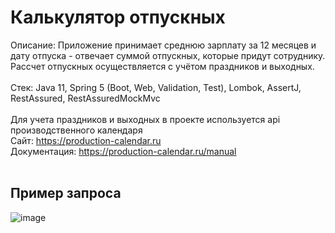 # Калькулятор отпускных
Описание: Приложение принимает среднюю зарплату за 12 месяцев и дату отпуска - отвечает суммой отпускных, которые придут сотруднику. Рассчет отпускных осуществляется с учётом праздников и выходных. 
<br><br>
Стек: Java 11, Spring 5 (Boot, Web, Validation, Test), Lombok, AssertJ, RestAssured, RestAssuredMockMvc
<br><br>
Для учета праздников и выходных в проекте используется api производственного календаря
<br>
Сайт: https://production-calendar.ru
<br>
Документация: https://production-calendar.ru/manual
<br><br>
## Пример запроса
![image](https://github.com/ryzendee/vacation-payment-calculator/assets/108254290/f3277d50-4808-4d11-afc9-dc44f030f304)
